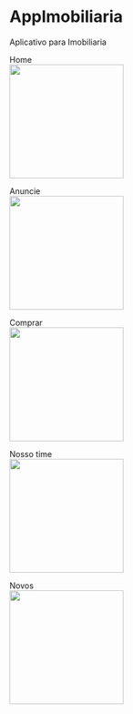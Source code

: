 # AppImobiliaria
Aplicativo para Imobiliaria

Home<br>
<img src="https://github.com/JoaoEnrique13/AppImobiliaria/assets/99426704/6d829dd9-b053-4fec-aa17-adb574c852c6" width="200">

Anuncie<br>
<img src="https://github.com/JoaoEnrique13/AppImobiliaria/assets/99426704/79d73598-1e58-4834-972f-8c9ffb12011c" width="200">

Comprar<br>
<img src="https://github.com/JoaoEnrique13/AppImobiliaria/assets/99426704/b554118d-0f6c-490b-8ed1-54e3e557d6a9" width="200">

Nosso time<br>
<img src="https://github.com/JoaoEnrique13/AppImobiliaria/assets/99426704/f7d8692f-1f12-4299-b645-3b4cfc3fe17e" width="200">

Novos<br>
<img src="https://github.com/JoaoEnrique13/AppImobiliaria/assets/99426704/3bb537a8-24bc-48ed-a143-df3dfd79cfd3" width="200">

